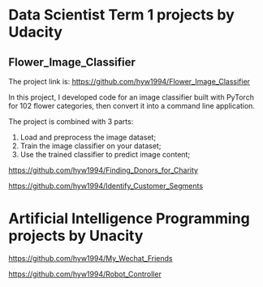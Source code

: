 # Data Scientist Term 1 projects by Udacity

## Flower_Image_Classifier
The project link is: https://github.com/hyw1994/Flower_Image_Classifier

In this project, I developed code for an image classifier built with PyTorch for 102 flower categories, then convert it into a command line application.

The project is combined with 3 parts:

1. Load and preprocess the image dataset;
2. Train the image classifier on your dataset;
3. Use the trained classifier to predict image content;


https://github.com/hyw1994/Finding_Donors_for_Charity

https://github.com/hyw1994/Identify_Customer_Segments

# Artificial Intelligence Programming projects by Unacity
https://github.com/hyw1994/My_Wechat_Friends

https://github.com/hyw1994/Robot_Controller


